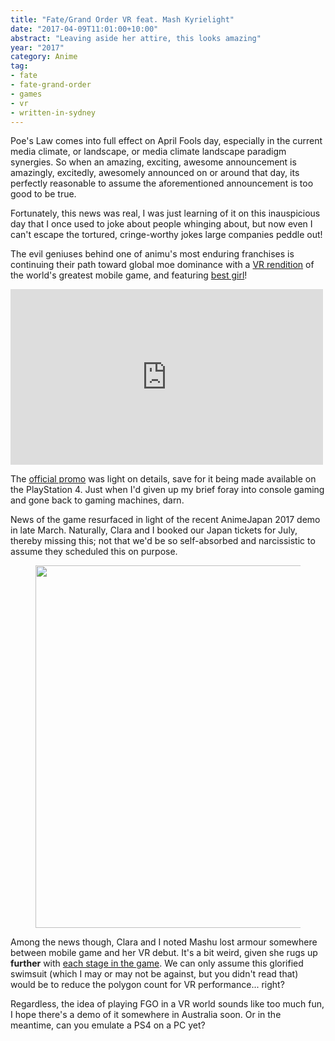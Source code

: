 ```yaml
---
title: "Fate/Grand Order VR feat. Mash Kyrielight"
date: "2017-04-09T11:01:00+10:00"
abstract: "Leaving aside her attire, this looks amazing"
year: "2017"
category: Anime
tag:
- fate
- fate-grand-order
- games
- vr
- written-in-sydney
---
```

Poe's Law comes into full effect on April Fools day, especially in the current media climate, or landscape, or media climate landscape paradigm synergies. So when an amazing, exciting, awesome announcement is amazingly, excitedly, awesomely announced on or around that day, its perfectly reasonable to assume the aforementioned announcement is too good to be true.

Fortunately, this news was real, I was just learning of it on this inauspicious day that I once used to joke about people whinging about, but now even I can't escape the tortured, cringe-worthy jokes large companies peddle out!

The evil geniuses behind one of animu's most enduring franchises is continuing their path toward global moe dominance with a [VR rendition] of the world's greatest mobile game, and featuring [best girl]!

<iframe src="https://www.youtube.com/embed/6A3hdSY1qW0" style="width:500px; height:281px; border:0;" ></iframe>

The [official promo] was light on details, save for it being made available on the PlayStation 4. Just when I'd given up my brief foray into console gaming and gone back to gaming machines, darn.

News of the game resurfaced in light of the recent AnimeJapan 2017 demo in late March. Naturally, Clara and I booked our Japan tickets for July, thereby missing this; not that we'd be so self-absorbed and narcissistic to assume they scheduled this on purpose.

<figure><img src="https://rubenerd.com/files/2017/shielder-vr@1x.jpg" alt="" style="width:500px; height:580px" srcset="https://rubenerd.com/files/2017/shielder-vr@1x.jpg 1x, https://rubenerd.com/files/2017/shielder-vr@2x.jpg 2x" /></figure>

Among the news though, Clara and I noted Mashu lost armour somewhere between mobile game and her VR debut. It's a bit weird, given she rugs up **further** with [each stage in the game]. We can only assume this glorified swimsuit (which I may or may not be against, but you didn't read that) would be to reduce the polygon count for VR performance... right?

Regardless, the idea of playing FGO in a VR world sounds like too much fun, I hope there's a demo of it somewhere in Australia soon. Or in the meantime, can you emulate a PS4 on a PC yet?

[best girl]: http://knowyourmeme.com/memes/best-girl
[official promo]: https://www.youtube.com/watch?v=6A3hdSY1qW0
[VR rendition]: http://vr.fate-go.jp
[each stage in the game]: http://vignette3.wikia.nocookie.net/fategrandorder/images/3/32/Shielder3.png/revision/latest?cb=20170206150347
